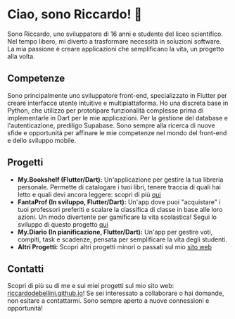 # Ciao, sono Riccardo! 👋

Sono Riccardo, uno sviluppatore di 16 anni e studente del liceo scientifico. Nel tempo libero, mi diverto a trasformare necessità in soluzioni software. La mia passione è creare applicazioni che semplificano la vita, un progetto alla volta.

## Competenze

Sono principalmente uno sviluppatore front-end, specializzato in Flutter per creare interfacce utente intuitive e multipiattaforma. Ho una discreta base in Python, che utilizzo per prototipare funzionalità complesse prima di implementarle in Dart per le mie applicazioni. Per la gestione del database e l'autenticazione, prediligo Supabase. Sono sempre alla ricerca di nuove sfide e opportunità per affinare le mie competenze nel mondo del front-end e dello sviluppo mobile.

## Progetti

*   **My.Bookshelf (Flutter/Dart):** Un'applicazione per gestire la tua libreria personale. Permette di catalogare i tuoi libri, tenere traccia di quali hai letto e quali devi ancora leggere: scopri di più [qui](https://github.com/riccardodebellini/mybookshelf)
*   **FantaProf (In sviluppo, Flutter/Dart):** Un'app dove puoi "acquistare" i tuoi professori preferiti e scalare la classifica di classe in base alle loro azioni. Un modo divertente per gamificare la vita scolastica! Segui lo sviluppo di questo progetto [qui](https://github.com/riccardodebellini/mybookshelf)
*   **My.Diario (In pianificazione, Flutter/Dart):** Un'app per gestire voti, compiti, task e scadenze, pensata per semplificare la vita degli studenti.
*   **Altri Progetti:** Scopri altri progetti minori o passati sul mio [sito web](https://riccardodebellini.github.io/#/projects)

## Contatti

Scopri di più su di me e sui miei progetti sul mio sito web: [riccardodebellini.github.io](https://riccardodebellini.github.io)! Se sei interessato a collaborare o hai domande, non esitare a contattarmi. Sono sempre aperto a nuove connessioni e opportunità!
